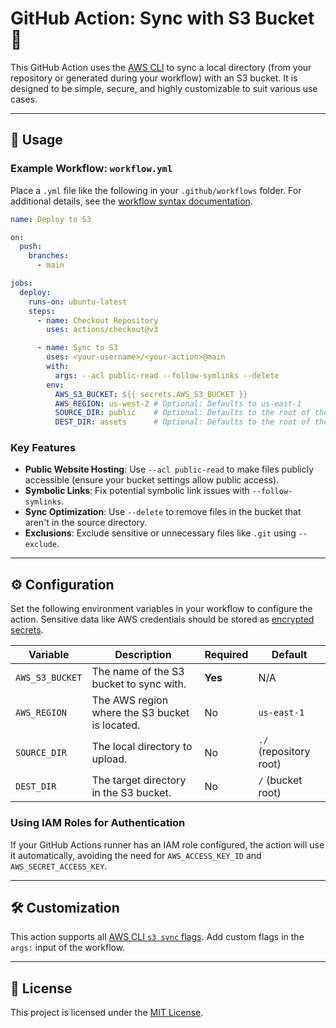 
# GitHub Action: Sync with S3 Bucket 🔄

This GitHub Action uses the [AWS CLI](https://docs.aws.amazon.com/cli/index.html) to sync a local directory (from your repository or generated during your workflow) with an S3 bucket. It is designed to be simple, secure, and highly customizable to suit various use cases.

---

## 🚀 Usage

### Example Workflow: `workflow.yml`

Place a `.yml` file like the following in your `.github/workflows` folder. For additional details, see the [workflow syntax documentation](https://help.github.com/en/articles/workflow-syntax-for-github-actions).

```yaml
name: Deploy to S3

on:
  push:
    branches:
      - main

jobs:
  deploy:
    runs-on: ubuntu-latest
    steps:
      - name: Checkout Repository
        uses: actions/checkout@v3

      - name: Sync to S3
        uses: <your-username>/<your-action>@main
        with:
          args: --acl public-read --follow-symlinks --delete
        env:
          AWS_S3_BUCKET: ${{ secrets.AWS_S3_BUCKET }}
          AWS_REGION: us-west-2 # Optional: Defaults to us-east-1
          SOURCE_DIR: public    # Optional: Defaults to the root of the repository
          DEST_DIR: assets      # Optional: Defaults to the root of the S3 bucket
```

### Key Features
- **Public Website Hosting**: Use `--acl public-read` to make files publicly accessible (ensure your bucket settings allow public access).
- **Symbolic Links**: Fix potential symbolic link issues with `--follow-symlinks`.
- **Sync Optimization**: Use `--delete` to remove files in the bucket that aren't in the source directory.
- **Exclusions**: Exclude sensitive or unnecessary files like `.git` using `--exclude`.

---

## ⚙️ Configuration

Set the following environment variables in your workflow to configure the action. Sensitive data like AWS credentials should be stored as [encrypted secrets](https://docs.github.com/en/actions/security-guides/encrypted-secrets).

| Variable                | Description                                                                                       | Required | Default         |
|-------------------------|---------------------------------------------------------------------------------------------------|----------|-----------------|
| `AWS_S3_BUCKET`         | The name of the S3 bucket to sync with.                                                          | **Yes**  | N/A             |
| `AWS_REGION`            | The AWS region where the S3 bucket is located.                                                   | No       | `us-east-1`     |
| `SOURCE_DIR`            | The local directory to upload.                                                                   | No       | `./` (repository root) |
| `DEST_DIR`              | The target directory in the S3 bucket.                                                           | No       | `/` (bucket root) |

### Using IAM Roles for Authentication
If your GitHub Actions runner has an IAM role configured, the action will use it automatically, avoiding the need for `AWS_ACCESS_KEY_ID` and `AWS_SECRET_ACCESS_KEY`.

---

## 🛠 Customization

This action supports all [AWS CLI `s3 sync` flags](https://docs.aws.amazon.com/cli/latest/reference/s3/sync.html). Add custom flags in the `args:` input of the workflow.

---

## 📜 License

This project is licensed under the [MIT License](LICENSE.md).
